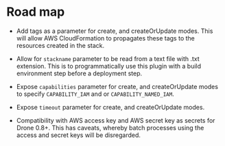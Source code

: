 # Road map

* Add tags as a parameter for create, and createOrUpdate modes. 
This will allow AWS CloudFormation to propagates these tags to the 
resources created in the stack.

* Allow for `stackname` parameter to be read from a text file with .txt 
extension. This is to programmatically use this plugin with a build 
environment step before a deployment step.

* Expose `capabilities` parameter for create, and createOrUpdate modes to 
specify `CAPABILITY_IAM` and or `CAPABILITY_NAMED_IAM`.

* Expose `timeout` parameter for create, and createOrUpdate modes.

* Compatibility with AWS access key and AWS secret key as secrets for 
Drone 0.8+. This has caveats, whereby batch processes using the access 
and secret keys will be disregarded.